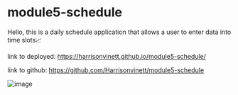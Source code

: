 # module5-schedule

Hello, this is a daily schedule application that allows a user to enter data into time slots📈



link to deployed: https://harrisonvinett.github.io/module5-schedule/

link to github: https://github.com/Harrisonvinett/module5-schedule

![image](https://user-images.githubusercontent.com/87486430/179140205-f1de48e3-f195-4a0d-ac15-fcde7234d419.png)
